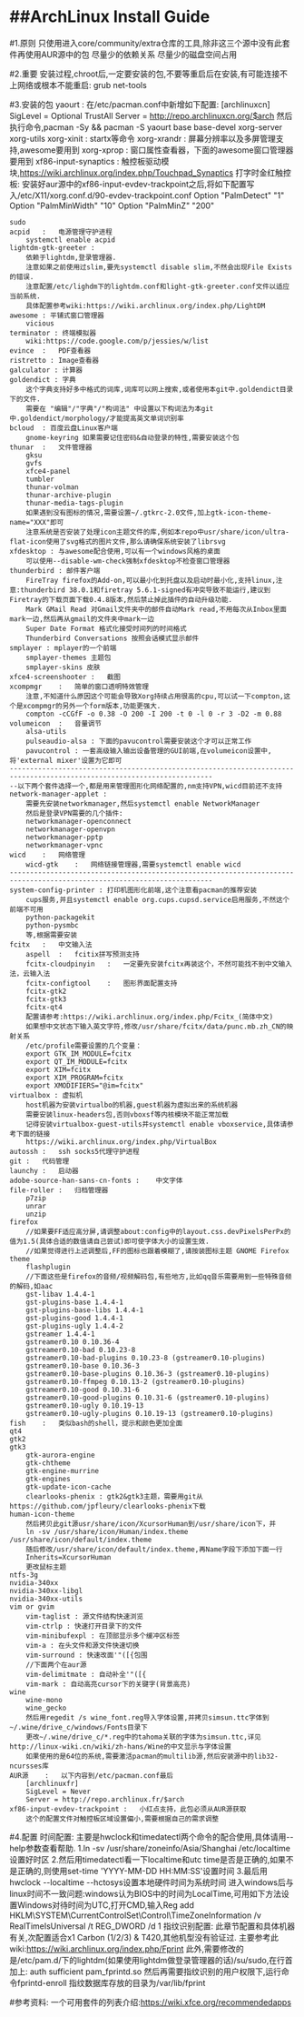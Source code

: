 ##ArchLinux Install Guide
======
#1.原则
	只使用进入core/community/extra仓库的工具,除非这三个源中没有此套件再使用AUR源中的包
	尽量少的依赖关系
	尽量少的磁盘空间占用

#2.重要
	安装过程,chroot后,一定要安装的包,不要等重启后在安装,有可能连接不上网络或根本不能重启:
	grub
	net-tools

#3.安装的包
	yaourt :
		在/etc/pacman.conf中新增如下配置:
		[archlinuxcn]
		SigLevel = Optional TrustAll
		Server   = http://repo.archlinuxcn.org/$arch
		然后执行命令,pacman -Sy && pacman -S yaourt
	base
	base-devel
	xorg-server
	xorg-utils
	xorg-xinit	:	startx等命令
	xorg-xrandr	:	屏幕分辨率以及多屏管理支持,awesome要用到
	xorg-xprop	:	窗口属性查看器，下面的awesome窗口管理器要用到
	xf86-input-synaptics	:	触控板驱动模块,https://wiki.archlinux.org/index.php/Touchpad_Synaptics
		打字时金红触控板:
		安装好aur源中的xf86-input-evdev-trackpoint之后,将如下配置写入/etc/X11/xorg.conf.d/90-evdev-trackpoint.conf
		Option "PalmDetect" "1"
		Option "PalmMinWidth" "10"
		Option "PalmMinZ" "200"

	sudo
	acpid	:	电源管理守护进程
		systemctl enable acpid
	lightdm-gtk-greeter :
		依赖于lightdm,登录管理器.
		注意如果之前使用过slim,要先systemctl disable slim,不然会出现File Exists的错误.
		注意配置/etc/lighdm下的lightdm.conf和light-gtk-greeter.conf文件以适应当前系统.
		具体配置参考wiki:https://wiki.archlinux.org/index.php/LightDM
	awesome : 平铺式窗口管理器
		vicious
	terminator : 终端模拟器
		wiki:https://code.google.com/p/jessies/w/list
	evince	:	PDF查看器
	ristretto : Image查看器
	galculator : 计算器
	goldendict : 字典
		这个字典支持好多中格式的词库,词库可以网上搜索,或者使用本git中.goldendict目录下的文件.
        需要在 "编辑"/"字典"/"构词法" 中设置以下构词法为本git中.goldendict/morphology/才能提高英文单词识别率
	bcloud	: 百度云盘Linux客户端
		gnome-keyring 如果需要记住密码&自动登录的特性,需要安装这个包
	thunar	:	文件管理器
		gksu
		gvfs
		xfce4-panel
		tumbler
		thunar-volman
		thunar-archive-plugin
		thunar-media-tags-plugin
		如果遇到没有图标的情况,需要设置~/.gtkrc-2.0文件,加上gtk-icon-theme-name="XXX"即可
        注意系统是否安装了处理icon主题文件的库,例如本repo中usr/share/icon/ultra-flat-icon使用了svg格式的图片文件,那么请确保系统安装了librsvg
	xfdesktop : 与awesome配合使用,可以有一个windows风格的桌面
        可以使用--disable-wm-check强制xfdesktop不检查窗口管理器
	thunderbird : 邮件客户端
		FireTray firefox的Add-on,可以最小化到托盘以及启动时最小化,支持linux,注意:thunderbird 38.0.1和firetray 5.6.1-signed有冲突导致不能运行,建议到Firetray的下载页面下载0.4.8版本,然后禁止掉此插件的自动升级功能.
		Mark GMail Read 对Gmail文件夹中的邮件自动Mark read,不用每次从Inbox里面mark一边,然后再从gmail的文件夹中mark一边
		Super Date Format 格式化接受时间列的时间格式
		Thunderbird Conversations 按照会话模式显示邮件
	smplayer : mplayer的一个前端
		smplayer-themes 主题包
		smplayer-skins 皮肤
	xfce4-screenshooter :	截图
	xcompmgr	:	简单的窗口透明特效管理
		注意,不知道什么原因这个可能会导致Xorg持续占用很高的cpu,可以试一下compton,这个是xcompmgr的另外一个form版本,功能更强大.
		compton -cCGfF -o 0.38 -O 200 -I 200 -t 0 -l 0 -r 3 -D2 -m 0.88
	volumeicon	:	音量调节
		alsa-utils
        pulseaudio-alsa : 下面的pavucontrol需要安装这个才可以正常工作
		pavucontrol : 一套高级输入输出设备管理的GUI前端,在volumeicon设置中,将'external mixer'设置为它即可
	------------------------------------------------------------------------------------------------------------------------
	--以下两个套件选择一个,都是用来管理图形化网络配置的,nm支持VPN,wicd目前还不支持
	network-manager-applet :
		需要先安装networkmanager,然后systemctl enable NetworkManager
        然后是登录VPN需要的几个插件:
        networkmanager-openconnect
        networkmanager-openvpn
        networkmanager-pptp
        networkmanager-vpnc
	wicd	:	网络管理
		wicd-gtk	:	网络链接管理器,需要systemctl enable wicd
	------------------------------------------------------------------------------------------------------------------------
	system-config-printer : 打印机图形化前端,这个注意看pacman的推荐安装
		cups服务,并且systemctl enable org.cups.cupsd.service启用服务,不然这个前端不可用
		python-packagekit
		python-pysmbc
		等,根据需要安装
	fcitx	:	中文输入法
		aspell	:	fcitix拼写预测支持
		fcitx-cloudpinyin	:	一定要先安装fcitx再装这个，不然可能找不到中文输入法，云输入法
		fcitx-configtool	:	图形界面配置支持
		fcitx-gtk2
		fcitx-gtk3
		fcitx-qt4
		配置请参考:https://wiki.archlinux.org/index.php/Fcitx_(简体中文)
		如果想中文状态下输入英文字符,修改/usr/share/fcitx/data/punc.mb.zh_CN的映射关系
		/etc/profile需要设置的几个变量：
		export GTK_IM_MODULE=fcitx
		export QT_IM_MODULE=fcitx
		export XIM=fcitx
		export XIM_PROGRAM=fcitx
		export XMODIFIERS="@im=fcitx"
	virtualbox : 虚拟机
		host机器为安装virtualbo的机器,guest机器为虚拟出来的系统机器
		需要安装linux-headers包,否则vboxsf等内核模块不能正常加载
		记得安装virtualbox-guest-utils并systemctl enable vboxservice,具体请参考下面的链接
		https://wiki.archlinux.org/index.php/VirtualBox
	autossh	:	ssh socks5代理守护进程
	git	:	代码管理
	launchy	:	启动器
	adobe-source-han-sans-cn-fonts :	中文字体
	file-roller	:	归档管理器
		p7zip
		unrar
		unzip
	firefox
		//如果要FF适应高分屏,请调整about:config中的layout.css.devPixelsPerPx的值为1.5(具体合适的数值请自己尝试)即可使字体大小的设置生效.
		//如果觉得进行上述调整后,FF的图标也跟着模糊了,请按装图标主题 GNOME Firefox theme
		flashplugin
		//下面这些是firefox的音频/视频解码包,有些地方,比如qq音乐需要用到一些特殊音频的解码,如aac
		gst-libav 1.4.4-1
		gst-plugins-base 1.4.4-1
		gst-plugins-base-libs 1.4.4-1
		gst-plugins-good 1.4.4-1
		gst-plugins-ugly 1.4.4-2
		gstreamer 1.4.4-1
		gstreamer0.10 0.10.36-4
		gstreamer0.10-bad 0.10.23-8
		gstreamer0.10-bad-plugins 0.10.23-8 (gstreamer0.10-plugins)
		gstreamer0.10-base 0.10.36-3
		gstreamer0.10-base-plugins 0.10.36-3 (gstreamer0.10-plugins)
		gstreamer0.10-ffmpeg 0.10.13-2 (gstreamer0.10-plugins)
		gstreamer0.10-good 0.10.31-6
		gstreamer0.10-good-plugins 0.10.31-6 (gstreamer0.10-plugins)
		gstreamer0.10-ugly 0.10.19-13
		gstreamer0.10-ugly-plugins 0.10.19-13 (gstreamer0.10-plugins)
	fish	:	类似bash的shell，提示和颜色更加全面
	qt4
	gtk2
	gtk3
		gtk-aurora-engine
		gtk-chtheme
		gtk-engine-murrine
		gtk-engines
		gtk-update-icon-cache
		clearlooks-phenix :	gtk2&gtk3主题，需要用git从https://github.com/jpfleury/clearlooks-phenix下载
	human-icon-theme
		然后拷贝此git源usr/share/icon/XcursorHuman到/usr/share/icon下，并
		ln -sv /usr/share/icon/Human/index.theme /usr/share/icon/default/index.theme
		随后修改/usr/share/icon/default/index.theme,再Name字段下添加下面一行
		Inherits=XcursorHuman
		更改鼠标主题
	ntfs-3g
	nvidia-340xx
	nvidia-340xx-libgl
	nvidia-340xx-utils
	vim or gvim
		vim-taglist : 源文件结构快速浏览
		vim-ctrlp : 快速打开目录下的文件
		vim-minibufexpl : 在顶部显示多个缓冲区标签
        vim-a : 在头文件和源文件快速切换
        vim-surround : 快速改面'"([{包围
        //下面两个在aur源
        vim-delimitmate : 自动补全'"([{
        vim-mark : 自动高亮cursor下的关键字(背景高亮)
	wine
		wine-mono
		wine_gecko
		然后用regedit /s wine_font.reg导入字体设置,并拷贝simsun.ttc字体到~/.wine/drive_c/windows/Fonts目录下
		更改~/.wine/drive_c/*.reg中的tahoma关联的字体为simsun.ttc,详见http://linux-wiki.cn/wiki/zh-hans/Wine的中文显示与字体设置
		如果使用的是64位的系统,需要激活pacman的multilib源,然后安装源中的lib32-ncursses库
	AUR源	:	以下内容到/etc/pacman.conf最后
		[archlinuxfr]
		SigLevel = Never
		Server = http://repo.archlinux.fr/$arch
	xf86-input-evdev-trackpoint	:	小红点支持，此包必须从AUR源获取
		这个的配置文件对触控板区域设置偏小,需要根据自己的需求调整

#4.配置
	时间配置:
		主要是hwclock和timedatectl两个命令的配合使用,具体请用--help参数查看帮助.
		1.ln -sv /usr/share/zoneinfo/Asia/Shanghai /etc/localtime  设置好时区
		2.然后用timedatectl看一下localtime和utc time是否是正确的,如果不是正确的,则使用set-time 'YYYY-MM-DD HH:MM:SS'设置时间
		3.最后用hwclock --localtime --hctosys设置本地硬件时间为系统时间
		进入windows后与linux时间不一致问题:windows认为BIOS中的时间为LocalTime,可用如下方法设置Windows对待时间为UTC,打开CMD,输入Reg add HKLM\SYSTEM\CurrentControlSet\Control\TimeZoneInformation /v RealTimeIsUniversal /t REG_DWORD /d 1
	指纹识别配置:
	  此章节配置和具体机器有关,次配置适合x1 Carbon (1/2/3) & T420,其他机型没有验证过.
		主要参考此wiki:https://wiki.archlinux.org/index.php/Fprint
		此外,需要修改的是/etc/pam.d/下的lightdm(如果使用lightdm做登录管理器的话)/su/sudo,在行首加上:
		auth      sufficient pam_fprintd.so
		然后再需要指纹识别的用户权限下,运行命令fprintd-enroll
		指纹数据库存放的目录为/var/lib/fprint

#参考资料:
	一个可用套件的列表介绍:https://wiki.xfce.org/recommendedapps
